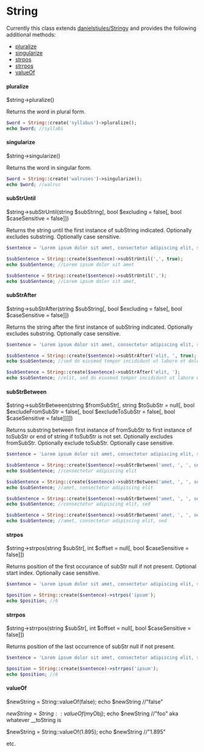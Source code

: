 String
======
Currently this class extends [danielstjules/Stringy](https://github.com/danielstjules/Stringy) and provides
 the following additional methods:

* [pluralize](#pluralize)
* [singularize](#singularize)
* [strpos](#strpos)
* [strrpos](#strrpos)
* [valueOf](#valueof)

#### pluralize
$string->pluralize()

Returns the word in plural form.

```php
$word = String::create('syllabus')->pluralize();
echo $word; //syllabi
```

#### singularize
$string->singularize()

Returns the word in singular form.

```php
$word = String::create('walruses')->singularize();
echo $word; //walrus
```

#### subStrUntil
$string->subStrUntil(string $subString[, bool $excluding = false[, bool $caseSensitive = false]])

Returns the string until the first instance of subString indicated. Optionally excludes substring. Optionally case sensitive.

```php
$sentence = 'Lorem ipsum dolor sit amet, consectetur adipiscing elit, sed do eiusmod tempor incididunt ut labore et dolore magna aliqua.';

$subSentence = String::create($sentence)->subStrUntil(',', true);
echo $subSentence; //Lorem ipsum dolor sit amet

$subSentence = String::create($sentence)->subStrUntil(',');
echo $subSentence; //Lorem ipsum dolor sit amet,
```

#### subStrAfter
$string->subStrAfter(string $subString[, bool $excluding = false[, bool $caseSensitive = false]])

Returns the string after the first instance of subString indicated. Optionally excludes substring. Optionally case sensitive.

```php
$sentence = 'Lorem ipsum dolor sit amet, consectetur adipiscing elit, sed do eiusmod tempor incididunt ut labore et dolore magna aliqua.';

$subSentence = String::create($sentence)->subStrAfter('elit, ', true);
echo $subSentence; //sed do eiusmod tempor incididunt ut labore et dolore magna aliqua.

$subSentence = String::create($sentence)->subStrAfter('elit, ');
echo $subSentence; //elit, sed do eiusmod tempor incididunt ut labore et dolore magna aliqua.
```

#### subStrBetween
$string->subStrBetween(string $fromSubStr[, string $toSubStr = null[, bool $excludeFromSubStr = false[, bool $excludeToSubStr = false[, bool $caseSensitive = false]]]])

Returns substring between first instance of fromSubStr to first instance of toSubStr or end of string if toSubStr is not
 set. Optionally excludes fromSubStr. Optionally exclude toSubStr. Optionally case sensitive.

```php
$sentence = 'Lorem ipsum dolor sit amet, consectetur adipiscing elit, sed do eiusmod tempor incididunt ut labore et dolore magna aliqua.';

$subSentence = String::create($sentence)->subStrBetween('amet, ', ', sed', true, true);
echo $subSentence; //consectetur adipiscing elit

$subSentence = String::create($sentence)->subStrBetween('amet, ', ', sed', false, true);
echo $subSentence; //amet, consectetur adipiscing elit

$subSentence = String::create($sentence)->subStrBetween('amet, ', ', sed', true, false);
echo $subSentence; //consectetur adipiscing elit, sed

$subSentence = String::create($sentence)->subStrBetween('amet, ', ', sed');
echo $subSentence; //amet, consectetur adipiscing elit, sed
```
#### strpos
$string->strpos(string $subStr[, int $offset = null[, bool $caseSensitive = false]])

Returns position of the first occurance of subStr null if not present. Optional start index. Optionally case sensitive.

```php
$sentence = 'Lorem ipsum dolor sit amet, consectetur adipiscing elit, sed do eiusmod tempor incididunt ut labore et dolore magna aliqua.';

$position = String::create($sentence)->strpos('ipsum');
echo $position; //6
```


#### strrpos
$string->strrpos(string $subStr[, int $offset = null[, bool $caseSensitive = false]])

Returns position of the last occurrence of subStr null if not present.

```php
$sentence = 'Lorem ipsum dolor sit amet, consectetur adipiscing elit, sed do eiusmod tempor incididunt ut labore et dolore magna aliqua.';

$position = String::create($sentence)->strrpos('ipsum');
echo $position; //6
```

#### valueOf
$newString = String::valueOf(false);
echo $newString //"false"

$newString = String::valueOf($myObj);
echo $newString //"foo" aka whatever __toString is

$newString = String::valueOf(1.895);
echo $newString //"1.895"

etc.
